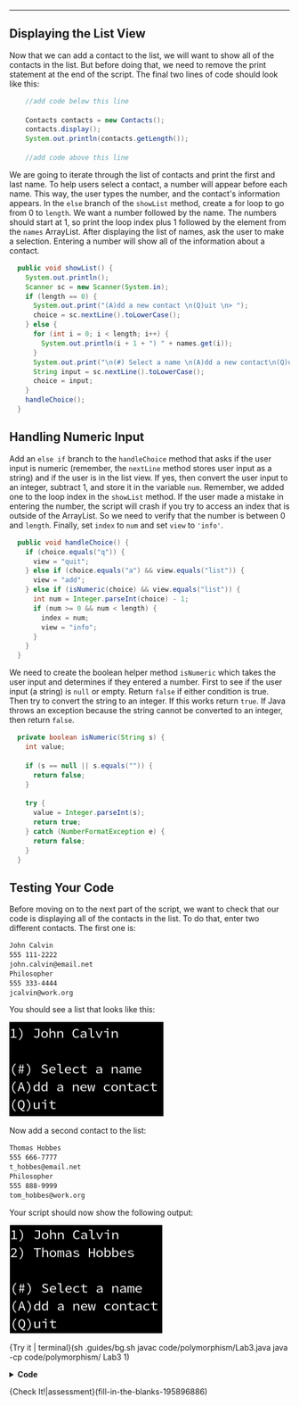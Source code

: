 ----------

## Displaying the List View

Now that we can add a contact to the list, we will want to show all of the contacts in the list. But before doing that, we need to remove the print statement at the end of the script. The final two lines of code should look like this:

```java
    //add code below this line

    Contacts contacts = new Contacts();
    contacts.display();
    System.out.println(contacts.getLength());

    //add code above this line
```

We are going to iterate through the list of contacts and print the first and last name. To help users select a contact, a number will appear before each name. This way, the user types the number, and the contact's information appears. In the `else` branch of the `showList` method, create a for loop to go from 0 to `length`. We want a number followed by the name. The numbers should start at 1, so print the loop index plus 1 followed by the element from the `names` ArrayList. After displaying the list of names, ask the user to make a selection. Entering a number will show all of the information about a contact.

```java
  public void showList() {
    System.out.println();
    Scanner sc = new Scanner(System.in);
    if (length == 0) {
      System.out.print("(A)dd a new contact \n(Q)uit \n> ");
      choice = sc.nextLine().toLowerCase();
    } else {
      for (int i = 0; i < length; i++) {
        System.out.println(i + 1 + ") " + names.get(i));
      }
      System.out.print("\n(#) Select a name \n(A)dd a new contact\n(Q)uit \n> ");
      String input = sc.nextLine().toLowerCase();
      choice = input;
    }
    handleChoice();
  }
```

## Handling Numeric Input

Add an `else if` branch to the `handleChoice` method that asks if the user input is numeric (remember, the `nextLine` method stores user input as a string) and if the user is in the list view. If yes, then convert the user input to an integer, subtract 1, and store it in the variable `num`. Remember, we added one to the loop index in the `showList` method. If the user made a mistake in entering the number, the script will crash if you try to access an index that is outside of the ArrayList. So we need to verify that the number is between 0 and `length`. Finally, set `index` to `num` and set `view` to `'info'`.

```java
  public void handleChoice() {
    if (choice.equals("q")) {
      view = "quit";
    } else if (choice.equals("a") && view.equals("list")) {
      view = "add";
    } else if (isNumeric(choice) && view.equals("list")) {
      int num = Integer.parseInt(choice) - 1;
      if (num >= 0 && num < length) {
        index = num;
        view = "info";
      }
    } 
  }
```

We need to create the boolean helper method `isNumeric` which takes the user input and determines if they entered a number. First to see if the user input (a string) is `null` or empty. Return `false` if either condition is true. Then try to convert the string to an integer. If this works return `true`. If Java throws an exception because the string cannot be converted to an integer, then return `false`.

```java
  private boolean isNumeric(String s) {
    int value;
    
    if (s == null || s.equals("")) {
      return false;
    }
    
    try {
      value = Integer.parseInt(s);
      return true;
    } catch (NumberFormatException e) {
      return false;
    }
  }
```

## Testing Your Code

Before moving on to the next part of the script, we want to check that our code is displaying all of the contacts in the list. To do that, enter two different contacts. The first one is:

```markdown
John Calvin
555 111-2222
john.calvin@email.net
Philosopher
555 333-4444
jcalvin@work.org
```

You should see a list that looks like this:

![Contact 1](.guides/img/polymorphism/lab3_pic1.png)

Now add a second contact to the list:

```markdown
Thomas Hobbes
555 666-7777
t_hobbes@email.net
Philosopher
555 888-9999
tom_hobbes@work.org
```

Your script should now show the following output:

![Contact 2](.guides/img/polymorphism/lab3_pic2.png)

{Try it | terminal}(sh .guides/bg.sh javac code/polymorphism/Lab3.java java -cp code/polymorphism/ Lab3 1)

<details>
  <summary><strong>Code</strong></summary>
  Your code should look like this:
  
  ```java
  import java.util.ArrayList;
  import java.util.Scanner;

  //add class definitions below this line

  abstract class Information {
    public abstract void displayInfo();
    public abstract void addInfo();
  }

  class Contacts extends Information {
    private String view;
    private ArrayList<String> names;
    private ArrayList<String> titles;
    private ArrayList<String> workPhoneNumbers;
    private ArrayList<String> workEmails;
    private ArrayList<String> personalPhoneNumbers;
    private ArrayList<String> personalEmails;
    private String choice;
    private int index;
    private int length;

    public Contacts() {
      view = "list";
      names = new ArrayList<String>();
      titles = new ArrayList<String>();
      workPhoneNumbers = new ArrayList<String>();
      workEmails = new ArrayList<String>();
      personalPhoneNumbers = new ArrayList<String>();
      personalEmails = new ArrayList<String>();
      choice = null;
      index = 0;
      length = 0;
    }

    public void displayInfo() {

    }

    public void addInfo() {
      Scanner sc = new Scanner(System.in);

      System.out.print("Enter their name: ");
      String name = sc.nextLine();
      names.add(name);

      System.out.print("Enter their personal phone number: ");
      String personalPhone = sc.nextLine();
      personalPhoneNumbers.add(personalPhone);

      System.out.print("Enter their personal email: ");
      String personalEmail = sc.nextLine();
      personalEmails.add(personalEmail);

      System.out.print("Enter their work title: ");
      String title = sc.nextLine();
      titles.add(title);

      System.out.print("Enter their work phone number: ");
      String workPhone = sc.nextLine();
      workPhoneNumbers.add(workPhone);

      System.out.print("Enter their work email: ");
      String workEmail = sc.nextLine();
      workEmails.add(workEmail);

      length++;
      view = "list";
    }

    public void showList() {
      System.out.println();
      Scanner sc = new Scanner(System.in);
      if (length == 0) {
        System.out.print("(A)dd a new contact \n(Q)uit \n> ");
        choice = sc.nextLine().toLowerCase();
      } else {
        for (int i = 0; i < length; i++) {
          System.out.println(i + 1 + ") " + names.get(i));
        }
        System.out.print("\n(#) Select a name \n(A)dd a new contact\n(Q)uit \n> ");
        String input = sc.nextLine().toLowerCase();
        choice = input;
      }
      handleChoice();
    }

      private boolean isNumeric(String s) {
      int value;

      if (s == null || s.equals("")) {
        return false;
      }

      try {
        value = Integer.parseInt(s);
        return true;
      } catch (NumberFormatException e) {
        return false;
      }
    }

    public void handleChoice() {
      if (choice.equals("q")) {
        view = "quit";
      } else if (choice.equals("a") && view.equals("list")) {
        view = "add";
      } else if (isNumeric(choice) && view.equals("list")) {
        int num = Integer.parseInt(choice) - 1;
        if (num >= 0 && num < length) {
          index = num;
          view = "info";
        }
      }
    }

    public void display() {
      while (true) {
        if (view.equals("list")) {
          showList();
        } else if (view.equals("info")) {
          displayInfo();
        } else if (view.equals("add")) {
          System.out.println();
          addInfo();
        } else if (view.equals("quit")) {
          System.out.println("\nClosing the contact list...\n");
          break;
        }
      }
    }

    public int getLength() {
      return length;
    }
  }

  //add class definitions above this line

  public class Lab3 {  
    public static void main(String[] args) {

      //add code below this line

      Contacts contacts = new Contacts();
      contacts.display();

      //add code above this line
    }
  }
  ```
  
</details>

{Check It!|assessment}(fill-in-the-blanks-195896886)
